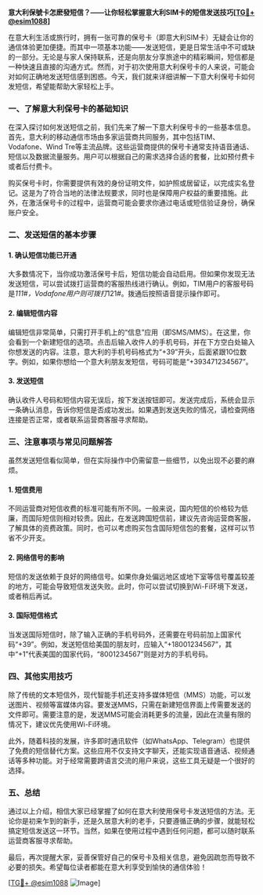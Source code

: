 **意大利保號卡怎麽發短信？——让你轻松掌握意大利SIM卡的短信发送技巧[[TG💪+ @esim1088](https://t.me/s/esim1088)]**

在意大利生活或旅行时，拥有一张可靠的保号卡（即意大利SIM卡）无疑会让你的通信体验更加便捷。而其中一项基本功能——发送短信，更是日常生活中不可或缺的一部分。无论是与家人保持联系，还是向朋友分享旅途中的精彩瞬间，短信都是一种快速且直接的沟通方式。然而，对于初次使用意大利保号卡的人来说，可能会对如何正确地发送短信感到困惑。今天，我们就来详细讲解一下意大利保号卡如何发短信，希望能帮助大家轻松上手。

### 一、了解意大利保号卡的基础知识

在深入探讨如何发送短信之前，我们先来了解一下意大利保号卡的一些基本信息。首先，意大利的移动通信市场由多家运营商共同服务，其中包括TIM、Vodafone、Wind Tre等主流品牌。这些运营商提供的保号卡通常支持语音通话、短信以及数据流量服务。用户可以根据自己的需求选择合适的套餐，比如预付费卡或者后付费卡。

购买保号卡时，你需要提供有效的身份证明文件，如护照或居留证，以完成实名登记。这是为了符合当地的法律法规要求，同时也是保障用户权益的重要措施。此外，在激活保号卡的过程中，运营商可能会要求你通过电话或短信验证身份，确保账户安全。

### 二、发送短信的基本步骤

#### 1. 确认短信功能已开通

大多数情况下，当你成功激活保号卡后，短信功能会自动启用。但如果你发现无法发送短信，可以尝试拨打运营商的客服热线进行确认。例如，TIM用户的客服号码是*111#，Vodafone用户则可拨打*121#。拨通后按照语音提示操作即可。

#### 2. 编辑短信内容

编辑短信非常简单，只需打开手机上的“信息”应用（即SMS/MMS）。在这里，你会看到一个新建短信的选项。点击后输入收件人的手机号码，并在下方空白处输入你想发送的内容。注意，意大利的手机号码格式为“+39”开头，后面紧跟10位数字。例如，如果你想给一个意大利朋友发短信，号码可能是“+393471234567”。

#### 3. 发送短信

确认收件人号码和短信内容无误后，按下发送按钮即可。发送完成后，系统会显示一条确认消息，告诉你短信是否成功发出。如果遇到发送失败的情况，请检查网络连接是否正常，或者联系运营商客服寻求帮助。

### 三、注意事项与常见问题解答

虽然发送短信看似简单，但在实际操作中仍需留意一些细节，以免出现不必要的麻烦。

#### 1. 短信费用

不同运营商对短信收费的标准可能有所不同。一般来说，国内短信的价格较为低廉，而国际短信则相对较贵。因此，在发送跨国短信前，建议先咨询运营商客服，了解具体的资费政策。同时，也可以考虑购买包含国际短信包的套餐，这样可以节省不少开支。

#### 2. 网络信号的影响

短信的发送依赖于良好的网络信号。如果你身处偏远地区或地下室等信号覆盖较差的地方，可能会导致短信发送失败。此时，你可以尝试切换到Wi-Fi环境下发送，或者稍后再试。

#### 3. 国际短信格式

当发送国际短信时，除了输入正确的手机号码外，还需要在号码前加上国家代码“+39”。例如，发送短信给美国的朋友时，应输入“+18001234567”，其中“+1”代表美国的国家代码，“8001234567”则是对方的手机号码。

### 四、其他实用技巧

除了传统的文本短信外，现代智能手机还支持多媒体短信（MMS）功能，可以发送图片、视频等富媒体内容。要发送MMS，只需在新建短信界面上传需要发送的文件即可。需要注意的是，发送MMS可能会消耗更多的流量，因此在流量有限的情况下，建议优先使用Wi-Fi环境。

此外，随着科技的发展，许多即时通讯软件（如WhatsApp、Telegram）也提供了免费的短信替代方案。这些应用不仅支持文字聊天，还能实现语音通话、视频通话等多种功能。对于经常需要跨语言交流的用户来说，这些工具无疑是一个很好的选择。

### 五、总结

通过以上介绍，相信大家已经掌握了如何在意大利使用保号卡发送短信的方法。无论你是初来乍到的新手，还是久居意大利的老手，只要遵循正确的步骤，就能轻松搞定短信发送这一环节。当然，如果在使用过程中遇到任何问题，都可以随时联系运营商客服寻求帮助。

最后，再次提醒大家，妥善保管好自己的保号卡及相关信息，避免因疏忽而导致不必要的损失。希望每位读者都能在意大利享受到愉快的通信体验！

[[TG💪+ @esim1088](https://t.me/s/esim1088) ![Image](https://i.postimg.cc/4NQfJmqS/Snipaste-2025-05-13-00-14-12.png)]